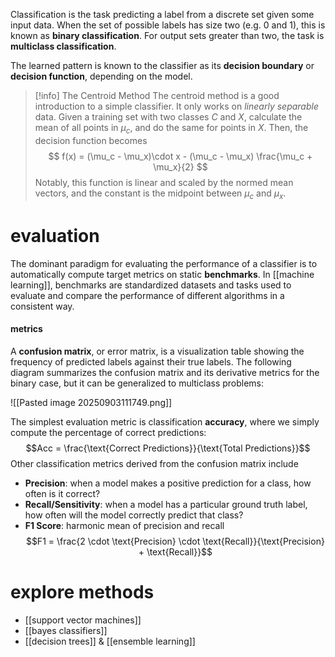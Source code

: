 Classification is the task predicting a label from a discrete set given some input data. When the set of possible labels has size two (e.g. $0$ and $1$), this is known as **binary classification**. For output sets greater than two, the task is **multiclass classification**.

The learned pattern is known to the classifier as its **decision boundary** or **decision function**, depending on the model.

>[!info] The Centroid Method
>The centroid method is a good introduction to a simple classifier. It only works on *linearly separable* data. Given a training set with two classes $C$ and $X$, calculate the mean of all points in $\mu_c$, and do the same for points in $X$. Then, the decision function becomes
$$ f(x) = (\mu_c - \mu_x)\cdot x - (\mu_c - \mu_x) \frac{\mu_c + \mu_x}{2} $$
Notably, this function is linear and scaled by the normed mean vectors, and the constant is the midpoint between $\mu_c$ and $\mu_x$.

# evaluation
The dominant paradigm for evaluating the performance of a classifier is to automatically compute target metrics on static **benchmarks**. In [[machine learning]], benchmarks are standardized datasets and tasks used to evaluate and compare the performance of different algorithms in a consistent way.

#### metrics
A **confusion matrix**, or error matrix, is a visualization table showing the frequency of predicted labels against their true labels. The following diagram summarizes the confusion matrix and its derivative metrics for the binary case, but it can be generalized to multiclass problems:

![[Pasted image 20250903111749.png]]

The simplest evaluation metric is classification **accuracy**, where we simply compute the percentage of correct predictions:
$$Acc = \frac{\text{Correct Predictions}}{\text{Total Predictions}}$$
Other classification metrics derived from the confusion matrix include
- **Precision**: when a model makes a positive prediction for a class, how often is it correct?
- **Recall/Sensitivity**: when a model has a particular ground truth label, how often will the model correctly predict that class?
- **F1 Score**: harmonic mean of precision and recall
$$F1 = \frac{2 \cdot \text{Precision} \cdot \text{Recall}}{\text{Precision} + \text{Recall}}$$

# explore methods
- [[support vector machines]]
- [[bayes classifiers]]
- [[decision trees]] & [[ensemble learning]]
